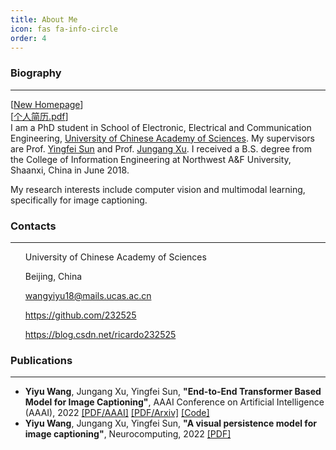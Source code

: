 ```yaml
---
title: About Me
icon: fas fa-info-circle
order: 4
---
```


### Biography
---
[[New Homepage](https://curya-wangyiyu.github.io)] \
[[个人简历.pdf](/files/Resume_Campus_Recruitment.pdf)] \
I am a PhD student in School of Electronic, Electrical and Communication Engineering, [University of Chinese Academy of Sciences](http://english.ucas.ac.cn/). My supervisors are Prof. [Yingfei Sun](http://people.ucas.ac.cn/~yfsun) and Prof. [Jungang Xu](http://ccip.ucas.ac.cn/team/professor/%e5%be%90%e4%bf%8a%e5%88%9a/). I received a B.S. degree from the College of Information Engineering at Northwest A&F University, Shaanxi, China in June 2018.

My research interests include computer vision and multimodal learning, specifically for image captioning.

### Contacts
---
<ul>
    <p>
    <i class="fas fa-building"></i>
    University of Chinese Academy of Sciences
    </p>
</ul>

<ul>
    <p>
    <i class="fas fa-location-arrow"></i>
    Beijing, China
    </p>
</ul>

<ul>
    <p>
    <i class="fas fa-envelope"></i>
    <a href="mailto:wangyiyu18@mails.ucas.ac.cn">
     wangyiyu18@mails.ucas.ac.cn
    </a>
    </p>
</ul>

<ul>
    <p>
    <i class="fab fa-github"></i>
    <a href="https://github.com/232525">
     https://github.com/232525
    </a>
    </p>
</ul>

<ul>
    <p>
    <i class="fas fa-link"></i>
    <a href="https://blog.csdn.net/ricardo232525">
     https://blog.csdn.net/ricardo232525
    </a>
    </p>
</ul>


### Publications
---
+ __Yiyu Wang__, Jungang Xu, Yingfei Sun, __"End-to-End Transformer Based Model for Image Captioning"__, AAAI Conference on Artificial Intelligence (AAAI), 2022 [[PDF/AAAI]](https://ojs.aaai.org/index.php/AAAI/article/view/20160) [[PDF/Arxiv]](https://arxiv.org/abs/2203.15350) [[Code]](https://github.com/232525/PureT)
+ __Yiyu Wang__, Jungang Xu, Yingfei Sun, __"A visual persistence model for image captioning"__, Neurocomputing, 2022 [[PDF]](https://www.sciencedirect.com/science/article/pii/S0925231221014922?via%3Dihub)

